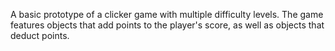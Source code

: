 A basic prototype of a clicker game with multiple difficulty levels. The game features objects that add points to the player's score, as well as objects that deduct points.
